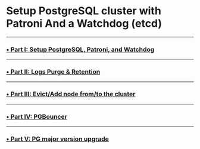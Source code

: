 # Setup PostgreSQL cluster with Patroni And a Watchdog (etcd) 

---

### [•  Part I: Setup PostgreSQL, Patroni, and Watchdog ](./Part%20I%20Setup%20PostgreSQL%2C%20Patroni%2C%20and%20Watchdog.md)

--- 

### [•  Part II: Logs Purge & Retention ](./Part%20II%20Logs%20Purge%20%26%20Retention.md)

---

### [•  Part III: Evict/Add node from/to the cluster ](./Part%20III%20cluster%20Evict%2DAdd%20node.md)

---

### [•  Part IV: PGBouncer](../PGBouncer/Setup%20PGBouncer.md)

---

### [•  Part V: PG major version upgrade](../PostgreSQL%20Upgrade/Part%20V%20pg%20major%20version%20upgrade.md)
